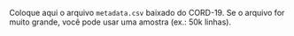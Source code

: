 Coloque aqui o arquivo `metadata.csv` baixado do CORD-19.
Se o arquivo for muito grande, você pode usar uma amostra (ex.: 50k linhas).

